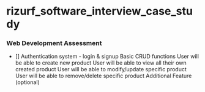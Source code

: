 # rizurf_software_interview_case_study

### Web Development Assessment 


- [] Authentication system - login & signup 
Basic CRUD functions 
User will be able to create new product 
User will be able to view all their own created product 
User will be able to modify/update specific product 
User will be able to remove/delete specific product 
Additional Feature (optional)
